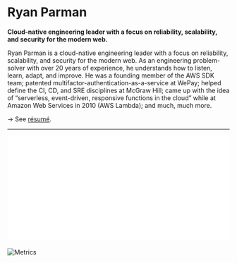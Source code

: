 # Ryan Parman

**Cloud-native engineering leader with a focus on reliability, scalability, and security for the modern web.**

Ryan Parman is a cloud-native engineering leader with a focus on reliability, scalability, and security for the modern web. As an engineering problem-solver with over 20 years of experience, he understands how to listen, learn, adapt, and improve. He was a founding member of the AWS SDK team; patented multifactor-authentication-as-a-service at WePay; helped define the CI, CD, and SRE disciplines at McGraw Hill; came up with the idea of “serverless, event-driven, responsive functions in the cloud” while at Amazon Web Services in 2010 (AWS Lambda); and much, much more.

→ See [résumé](https://github.com/skyzyx/resume/blob/master/README.md).

----

<div>
  <img src="https://raw.githubusercontent.com/skyzyx/skyzyx/main/info.svg" alt="Metrics"><br><br>
  <img src="https://raw.githubusercontent.com/skyzyx/skyzyx/main/languages.svg" alt="Metrics"><br><br>
</div>

<!--
<img src="https://github-profile-trophy.vercel.app/?username=skyzyx"><br><br>
<img src="https://github-readme-stats.vercel.app/api?username=skyzyx&show=prs_merged,prs_merged_percentage&width=1000&show_icons=true&theme=transparent&custom_title=Ryan%20Parman’s%20GitHub%20Stats" alt="GitHub Statistics"><br><br>
-->
